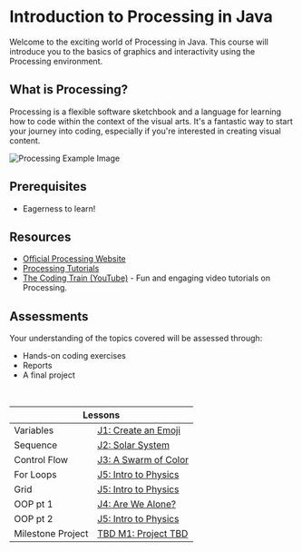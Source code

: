 # Introduction to Processing in Java

Welcome to the exciting world of Processing in Java. This course will introduce you to the basics of graphics and interactivity using the Processing environment.

## What is Processing?

Processing is a flexible software sketchbook and a language for learning how to code within the context of the visual arts. It's a fantastic way to start your journey into coding, especially if you're interested in creating visual content.

![Processing Example Image](https://media1.giphy.com/avatars/Flickfest/VMurfWdwBhyI.gif)

## Prerequisites

- Eagerness to learn!

## Resources

- [Official Processing Website](https://processing.org/)
- [Processing Tutorials](https://processing.org/tutorials/)
- [The Coding Train (YouTube)](https://www.youtube.com/user/shiffman) - Fun and engaging video tutorials on Processing.

## Assessments

Your understanding of the topics covered will be assessed through:
- Hands-on coding exercises
- Reports
- A final project
  
<br>

<table>
  <thead>
    <tr>
      <th colspan="2">Lessons</th>
    </tr>
  </thead>
  <tbody>
    <tr>
      <td>Variables</td>
      <td><a href="https://riverdalegithub.github.io/processing_23_24/1/"> J1: Create an Emoji </a> </td>
    </tr>
      <tr>
      <td>Sequence</td>
      <td><a href="https://riverdalegithub.github.io/processing_23_24/2/">J2: Solar System </a></td>
    </tr>
    <tr>
      <td>Control Flow</td>
      <td><a href="https://riverdalegithub.github.io/processing_23_24/for_loops/"> J3: A Swarm of Color </a> </td>
    </tr>
    <tr>
      <td>For Loops</td>
      <td> <a href="https://riverdalegithub.github.io/processing_23_24/for_loops/"> J5: Intro to Physics  </a> </td>
        </tr>
      <tr>
      <td>Grid </td>
      <td> <a href="https://riverdalegithub.github.io/processing_23_24/grid/"> J5: Intro to Physics  </a> </td>
        </tr>
    <tr>
      <td>OOP pt 1</td>
      <td><a href="https://riverdalegithub.github.io/processing_23_24/3/"> J4: Are We Alone?</a>  </td>
    </tr>
      <tr>
      <td>OOP pt 2</td>
      <td> <a href="https://riverdalegithub.github.io/processing_23_24/4/"> J5: Intro to Physics  </a> </td>
        </tr>
        <tr>
      <td>Milestone Project</td>
      <td> <a href="#"> TBD M1: Project TBD  </a> </td>
    </tr>
  </tbody>
</table>
